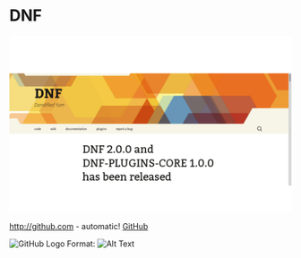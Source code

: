 # DNF
![image](https://github.com/nu11secur1ty/DNF/blob/master/photo/DNF.png)



http://github.com - automatic!
[GitHub](http://github.com)



![GitHub Logo](/images/logo.png)
Format: ![Alt Text](url)

